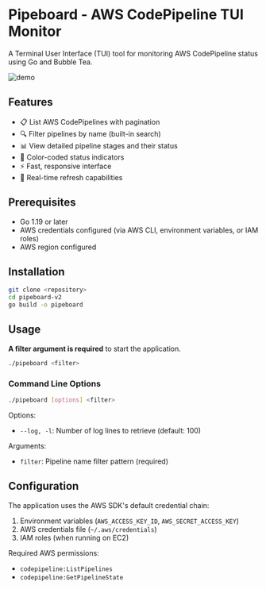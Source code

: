 # Pipeboard - AWS CodePipeline TUI Monitor

A Terminal User Interface (TUI) tool for monitoring AWS CodePipeline status using Go and Bubble Tea.

![demo](https://github.com/jhoffmann/pipeboard-cli/blob/main/demo/demo.gif?raw=true)

## Features

- 📋 List AWS CodePipelines with pagination
- 🔍 Filter pipelines by name (built-in search)
- 📊 View detailed pipeline stages and their status
- 🎨 Color-coded status indicators
- ⚡ Fast, responsive interface
- 🔄 Real-time refresh capabilities

## Prerequisites

- Go 1.19 or later
- AWS credentials configured (via AWS CLI, environment variables, or IAM roles)
- AWS region configured

## Installation

```bash
git clone <repository>
cd pipeboard-v2
go build -o pipeboard
```

## Usage

**A filter argument is required** to start the application.

```bash
./pipeboard <filter>
```

### Command Line Options

```bash
./pipeboard [options] <filter>
```

Options:

- `--log, -l`: Number of log lines to retrieve (default: 100)

Arguments:

- `filter`: Pipeline name filter pattern (required)

## Configuration

The application uses the AWS SDK's default credential chain:

1. Environment variables (`AWS_ACCESS_KEY_ID`, `AWS_SECRET_ACCESS_KEY`)
2. AWS credentials file (`~/.aws/credentials`)
3. IAM roles (when running on EC2)

Required AWS permissions:

- `codepipeline:ListPipelines`
- `codepipeline:GetPipelineState`
